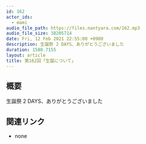 ```yaml
---
id: 162
actor_ids:
  - mami
audio_file_path: https://files.nantyara.com/162.mp3
audio_file_size: 38205714
date: Fri, 12 Feb 2021 22:55:00 +0900
description: 生誕祭 2 DAYS、ありがとうございました
duration: 1588.7155
layout: article
title: 第162回「生誕について」
---
```

## 概要

生誕祭 2 DAYS、ありがとうございました

## 関連リンク

* none
